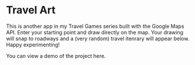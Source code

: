 # Travel Art

This is another app in my Travel Games series built with the Google Maps API. Enter your starting point and draw directly on the map. Your drawing will snap to roadways and a (very random) travel itenrary will appear below. Happy experimenting!

You can view a demo of the project here.
